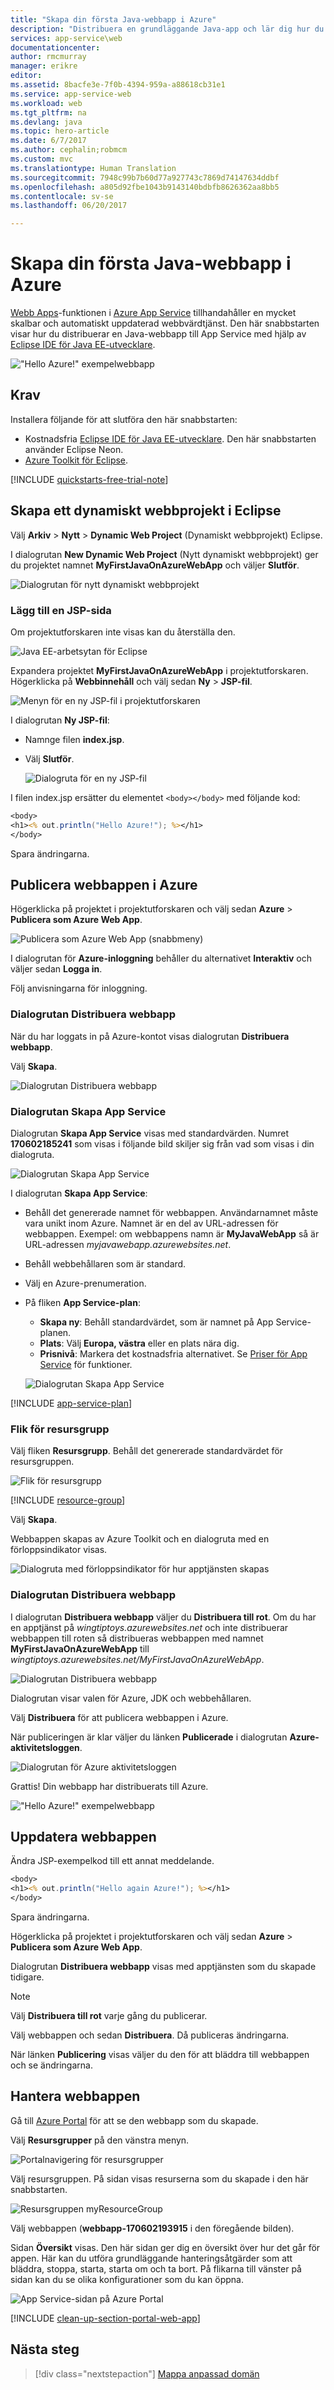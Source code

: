 ```yaml
---
title: "Skapa din första Java-webbapp i Azure"
description: "Distribuera en grundläggande Java-app och lär dig hur du kör webbappar i App Service."
services: app-service\web
documentationcenter: 
author: rmcmurray
manager: erikre
editor: 
ms.assetid: 8bacfe3e-7f0b-4394-959a-a88618cb31e1
ms.service: app-service-web
ms.workload: web
ms.tgt_pltfrm: na
ms.devlang: java
ms.topic: hero-article
ms.date: 6/7/2017
ms.author: cephalin;robmcm
ms.custom: mvc
ms.translationtype: Human Translation
ms.sourcegitcommit: 7948c99b7b60d77a927743c7869d74147634ddbf
ms.openlocfilehash: a805d92fbe1043b9143140bdbfb8626362aa8bb5
ms.contentlocale: sv-se
ms.lasthandoff: 06/20/2017

---
```

# Skapa din första Java-webbapp i Azure
<a id="create-your-first-java-web-app-in-azure" class="xliff"></a>

[Webb Apps](https://docs.microsoft.com/azure/app-service-web/app-service-web-overview)-funktionen i [Azure App Service](../app-service/app-service-value-prop-what-is.md) tillhandahåller en mycket skalbar och automatiskt uppdaterad webbvärdtjänst. Den här snabbstarten visar hur du distribuerar en Java-webbapp till App Service med hjälp av [Eclipse IDE för Java EE-utvecklare](http://www.eclipse.org/).

!["Hello Azure!" exempelwebbapp](./media/app-service-web-get-started-java/browse-web-app-1.png)

## Krav
<a id="prerequisites" class="xliff"></a>

Installera följande för att slutföra den här snabbstarten:

* Kostnadsfria [Eclipse IDE för Java EE-utvecklare](http://www.eclipse.org/downloads/). Den här snabbstarten använder Eclipse Neon.
* [Azure Toolkit för Eclipse](/azure/azure-toolkit-for-eclipse-installation).

[!INCLUDE [quickstarts-free-trial-note](../../includes/quickstarts-free-trial-note.md)]

## Skapa ett dynamiskt webbprojekt i Eclipse
<a id="create-a-dynamic-web-project-in-eclipse" class="xliff"></a>

Välj **Arkiv** > **Nytt** > **Dynamic Web Project** (Dynamiskt webbprojekt) Eclipse.

I dialogrutan **New Dynamic Web Project** (Nytt dynamiskt webbprojekt) ger du projektet namnet **MyFirstJavaOnAzureWebApp** och väljer **Slutför**.
   
![Dialogrutan för nytt dynamiskt webbprojekt](./media/app-service-web-get-started-java/new-dynamic-web-project-dialog-box.png)

### Lägg till en JSP-sida
<a id="add-a-jsp-page" class="xliff"></a>

Om projektutforskaren inte visas kan du återställa den.

![Java EE-arbetsytan för Eclipse](./media/app-service-web-get-started-java/pe.png)

Expandera projektet **MyFirstJavaOnAzureWebApp** i projektutforskaren.
Högerklicka på **Webbinnehåll** och välj sedan **Ny** > **JSP-fil**.

![Menyn för en ny JSP-fil i projektutforskaren](./media/app-service-web-get-started-java/new-jsp-file-menu.png)

I dialogrutan **Ny JSP-fil**:

* Namnge filen **index.jsp**.
* Välj **Slutför**.

  ![Dialogruta för en ny JSP-fil](./media/app-service-web-get-started-java/new-jsp-file-dialog-box-page-1.png)

I filen index.jsp ersätter du elementet `<body></body>` med följande kod:

```jsp
<body>
<h1><% out.println("Hello Azure!"); %></h1>
</body>
```

Spara ändringarna.

## Publicera webbappen i Azure
<a id="publish-the-web-app-to-azure" class="xliff"></a>

Högerklicka på projektet i projektutforskaren och välj sedan **Azure** > **Publicera som Azure Web App**.

![Publicera som Azure Web App (snabbmeny)](./media/app-service-web-get-started-java/publish-as-azure-web-app-context-menu.png)

I dialogrutan för **Azure-inloggning** behåller du alternativet **Interaktiv** och väljer sedan **Logga in**.

Följ anvisningarna för inloggning.

### Dialogrutan Distribuera webbapp
<a id="deploy-web-app-dialog-box" class="xliff"></a>

När du har loggats in på Azure-kontot visas dialogrutan **Distribuera webbapp**.

Välj **Skapa**.

![Dialogrutan Distribuera webbapp](./media/app-service-web-get-started-java/deploy-web-app-dialog-box.png)

### Dialogrutan Skapa App Service
<a id="create-app-service-dialog-box" class="xliff"></a>

Dialogrutan **Skapa App Service** visas med standardvärden. Numret **170602185241** som visas i följande bild skiljer sig från vad som visas i din dialogruta.

![Dialogrutan Skapa App Service](./media/app-service-web-get-started-java/cas1.png)

I dialogrutan **Skapa App Service**:

* Behåll det genererade namnet för webbappen. Användarnamnet måste vara unikt inom Azure. Namnet är en del av URL-adressen för webbappen. Exempel: om webbappens namn är **MyJavaWebApp** så är URL-adressen *myjavawebapp.azurewebsites.net*.
* Behåll webbehållaren som är standard.
* Välj en Azure-prenumeration.
* På fliken **App Service-plan**:

  * **Skapa ny**: Behåll standardvärdet, som är namnet på App Service-planen.
  * **Plats**: Välj **Europa, västra** eller en plats nära dig.
  * **Prisnivå**: Markera det kostnadsfria alternativet. Se [Priser för App Service](https://azure.microsoft.com/pricing/details/app-service/) för funktioner.

   ![Dialogrutan Skapa App Service](./media/app-service-web-get-started-java/create-app-service-dialog-box.png)

[!INCLUDE [app-service-plan](../../includes/app-service-plan.md)]

### Flik för resursgrupp
<a id="resource-group-tab" class="xliff"></a>

Välj fliken **Resursgrupp**. Behåll det genererade standardvärdet för resursgruppen.

![Flik för resursgrupp](./media/app-service-web-get-started-java/create-app-service-resource-group.png)

[!INCLUDE [resource-group](../../includes/resource-group.md)]

Välj **Skapa**.

<!--
### The JDK tab

Select the **JDK** tab. Keep the default, and then select **Create**.

![Create App Service plan](./media/app-service-web-get-started-java/create-app-service-specify-jdk.png)
-->

Webbappen skapas av Azure Toolkit och en dialogruta med en förloppsindikator visas.

![Dialogruta med förloppsindikator för hur apptjänsten skapas](./media/app-service-web-get-started-java/create-app-service-progress-bar.png)

### Dialogrutan Distribuera webbapp
<a id="deploy-web-app-dialog-box" class="xliff"></a>

I dialogrutan **Distribuera webbapp** väljer du **Distribuera till rot**. Om du har en apptjänst på *wingtiptoys.azurewebsites.net* och inte distribuerar webbappen till roten så distribueras webbappen med namnet **MyFirstJavaOnAzureWebApp** till *wingtiptoys.azurewebsites.net/MyFirstJavaOnAzureWebApp*.

![Dialogrutan Distribuera webbapp](./media/app-service-web-get-started-java/deploy-web-app-to-root.png)

Dialogrutan visar valen för Azure, JDK och webbehållaren.

Välj **Distribuera** för att publicera webbappen i Azure.

När publiceringen är klar väljer du länken **Publicerade** i dialogrutan **Azure-aktivitetsloggen**.

![Dialogrutan för Azure aktivitetsloggen](./media/app-service-web-get-started-java/aal.png)

Grattis! Din webbapp har distribuerats till Azure. 

!["Hello Azure!" exempelwebbapp](./media/app-service-web-get-started-java/browse-web-app-1.png)

## Uppdatera webbappen
<a id="update-the-web-app" class="xliff"></a>

Ändra JSP-exempelkod till ett annat meddelande.

```jsp
<body>
<h1><% out.println("Hello again Azure!"); %></h1>
</body>
```

Spara ändringarna.

Högerklicka på projektet i projektutforskaren och välj sedan **Azure** > **Publicera som Azure Web App**.

Dialogrutan **Distribuera webbapp** visas med apptjänsten som du skapade tidigare. 

> [!NOTE]
> Välj **Distribuera till rot** varje gång du publicerar.
>

Välj webbappen och sedan **Distribuera**. Då publiceras ändringarna.

När länken **Publicering** visas väljer du den för att bläddra till webbappen och se ändringarna.

## Hantera webbappen
<a id="manage-the-web-app" class="xliff"></a>

Gå till <a href="https://portal.azure.com" target="_blank">Azure Portal</a> för att se den webbapp som du skapade.

Välj **Resursgrupper** på den vänstra menyn.

![Portalnavigering för resursgrupper](media/app-service-web-get-started-java/rg.png)

Välj resursgruppen. På sidan visas resurserna som du skapade i den här snabbstarten.

![Resursgruppen myResourceGroup](media/app-service-web-get-started-java/rg2.png)

Välj webbappen (**webbapp-170602193915** i den föregående bilden).

Sidan **Översikt** visas. Den här sidan ger dig en översikt över hur det går för appen. Här kan du utföra grundläggande hanteringsåtgärder som att bläddra, stoppa, starta, starta om och ta bort. På flikarna till vänster på sidan kan du se olika konfigurationer som du kan öppna. 

![App Service-sidan på Azure Portal](media/app-service-web-get-started-java/web-app-blade.png)

[!INCLUDE [clean-up-section-portal-web-app](../../includes/clean-up-section-portal-web-app.md)]

## Nästa steg
<a id="next-steps" class="xliff"></a>

> [!div class="nextstepaction"]
> [Mappa anpassad domän](app-service-web-tutorial-custom-domain.md)

